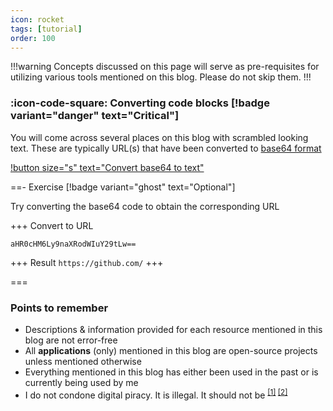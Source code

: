 ```yaml
---
icon: rocket
tags: [tutorial]
order: 100
---
```


!!!warning
Concepts discussed on this page will serve as pre-requisites for utilizing various tools mentioned on this blog. Please do not skip them.
!!!

### :icon-code-square: Converting code blocks [!badge variant="danger" text="Critical"]

You will come across several places on this blog with scrambled looking text. These are typically URL(s) that have been converted to [base64 format](https://en.wikipedia.org/wiki/Base64)

[!button size="s" text="Convert base64 to text"](https://www.convertsimple.com/convert-base64-to-text/)

==- Exercise [!badge variant="ghost" text="Optional"]

Try converting the base64 code to obtain the corresponding URL

+++ Convert to URL

```
aHR0cHM6Ly9naXRodWIuY29tLw==
```

+++ Result
`https://github.com/`
+++

===

### <i class="fa-regular fa-lightbulb fa-lg"></i> Points to remember

- Descriptions & information provided for each resource mentioned in this blog are not error-free
- All **applications** (only) mentioned in this blog are open-source projects unless mentioned otherwise
- Everything mentioned in this blog has either been used in the past or is currently being used by me
- I do not condone digital piracy. It is illegal. It should not be <sup>[[1]](https://policyreview.info/articles/analysis/digital-piracy-debunked-short-note-digital-threats-and-intermediary-liability) [[2]](https://www.sciencedirect.com/science/article/abs/pii/S0166497206001040) </sup>
